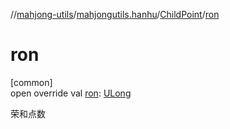 //[mahjong-utils](../../../index.md)/[mahjongutils.hanhu](../index.md)/[ChildPoint](index.md)/[ron](ron.md)

# ron

[common]\
open override val [ron](ron.md): [ULong](https://kotlinlang.org/api/latest/jvm/stdlib/kotlin-stdlib/kotlin/-u-long/index.html)

荣和点数
